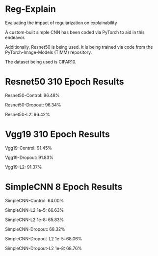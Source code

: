 # Reg-Explain
Evaluating the impact of regularization on explainability

A custom-built simple CNN has been coded via PyTorch to aid in this endeavor.

Additionally, Resnet50 is being used. It is being trained via code from the PyTorch-Image-Models (TIMM) repository.

The dataset being used is CIFAR10.


# Resnet50 310 Epoch Results
Resnet50-Control: 96.48%

Resnet50-Dropout: 96.34%

Resnet50-L2: 96.42%


# Vgg19 310 Epoch Results
Vgg19-Control: 91.45%

Vgg19-Dropout: 91.83%

Vgg19-L2: 91.37%


# SimpleCNN 8 Epoch Results
SimpleCNN-Control: 64.00%

SimpleCNN-L2 1e-5: 66.63%

SimpleCNN-L2 1e-8: 65.83%

SimpleCNN-Dropout: 68.32%

SimpleCNN-Dropout-L2 1e-5: 68.06%

SimpleCNN-Dropout-L2 1e-8: 68.76%

